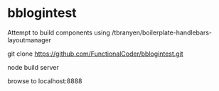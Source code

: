 bblogintest
===========

Attempt to build components using /tbranyen/boilerplate-handlebars-layoutmanager

git clone https://github.com/FunctionalCoder/bblogintest.git

node build server

browse to localhost:8888
